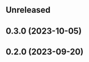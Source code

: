 <!-- Learn how to maintain this file at https://github.com/WordPress/gutenberg/tree/HEAD/packages#maintaining-changelogs. -->

## Unreleased

## 0.3.0 (2023-10-05)

## 0.2.0 (2023-09-20)

